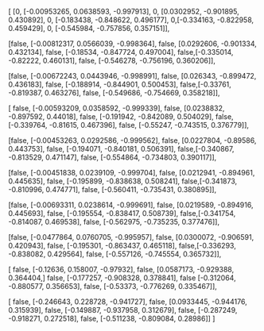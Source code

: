 [
[0, [-0.00953265, 0.0638593, -0.997913],
0, [0.0302952, -0.901895, 0.430892],
0, [-0.183438, -0.848622, 0.496177],
 0,[-0.334163, -0.822958, 0.459429],
 0, [-0.545984, -0.757856, 0.357151]],

[false, [-0.00812317, 0.0566039, -0.998364],
false, [0.0292606, -0.901334, 0.432134],
false, [-0.18534, -0.847724, 0.497004],
 false,[-0.335014, -0.82222, 0.460131],
 false, [-0.546278, -0.756196, 0.360206]],

[false, [-0.00672243, 0.0443946, -0.998991],
false, [0.026343, -0.899472, 0.436183],
false, [-0.188914, -0.844901, 0.500453],
 false,[-0.33761, -0.819387, 0.463276],
 false, [-0.549686, -0.754669, 0.358218]],

[ false, [-0.00593209, 0.0358592, -0.999339],
 false, [0.0238832, -0.897592, 0.44018],
 false, [-0.191942, -0.842089, 0.504029],
 false, [-0.339764, -0.81615, 0.467396],
 false, [-0.55247, -0.743515, 0.376779]],

[false, [-0.00453263, 0.0292586, -0.999562],
false, [0.0227804, -0.89586, 0.443753],
false, [-0.194071, -0.840181, 0.506391],
 false,[-0.340867, -0.813529, 0.471147],
 false, [-0.554864, -0.734803, 0.390117]],

[false, [-0.00451838, 0.0239109, -0.999704],
false, [0.0212941, -0.894961, 0.445635],
false, [-0.195899, -0.838638, 0.508241],
 false,[-0.341873, -0.810996, 0.474771],
 false, [-0.560411, -0.735431, 0.380895]],

[false, [-0.00693311, 0.0238614, -0.999691],
false, [0.0219589, -0.894916, 0.445693],
false, [-0.195554, -0.838417, 0.508739],
 false,[-0.341754, -0.814087, 0.469538],
 false, [-0.562975, -0.735235, 0.377476]],

[false, [-0.0477864, 0.0760705, -0.995957],
false, [0.0300072, -0.906591, 0.420943],
false, [-0.195301, -0.863437, 0.465118],
 false,[-0.336293, -0.838082, 0.429564],
 false, [-0.557126, -0.745554, 0.365732]],

[ false, [-0.12636, 0.158007, -0.97932],
false, [0.0587173, -0.929388, 0.364404,]
 false, [-0.177257, -0.908328, 0.378841],
 false [-0.312064, -0.880577, 0.356653],
 false, [-0.53373, -0.776269, 0.335467]],

[ false, [-0.246643, 0.228728, -0.941727],
 false, [0.0933445, -0.944176, 0.315939],
 false, [-0.149887, -0.937958, 0.312679],
 false, [-0.287249, -0.918271, 0.272518],
 false, [-0.511238, -0.809084, 0.28986]]
]